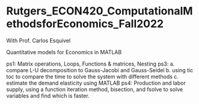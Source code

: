# Rutgers_ECON420_ComputationalMethodsforEconomics_Fall2022
With Prof. Carlos Esquivel

Quantitative models for Economics in MATLAB

  ps1: Matrix operations, Loops, Functions & matrices, Nesting
  ps3: 
    a. compare L-U decomposition to Gauss-Jacobi and Gauss-Seidel
    b. using tic toc to compare the time to solve the system with different methods
    c. estimate the demand elasticity using MATLAB
  ps4: Production and labor supply,  using a function iteration method,  bisection, and fsolve to solve variables and find which is faster.
    
